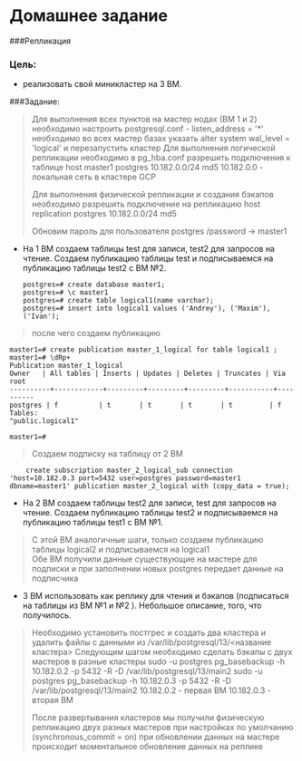 # Домашнее задание

###Репликация

### Цель:
- реализовать свой миникластер на 3 ВМ.

###Задание:
> Для выполнения всех пунктов на мастер нодах (ВМ 1 и 2)
> необходимо настроить postgresql.conf - listen_address = '*'
> необходимо во всех мастер базах указать alter system wal_level = 'logical' и перезапустить кластер
> Для выполнения логической репликации необходимо
> в pg_hba.conf разрешить подключения к таблице
> host	master1		postgres	10.182.0.0/24		md5
> 10.182.0.0 - локальная сеть в кластере GCP
> 
> Для выполнения физической репликации и создания бэкапов необходимо разрешить подключение на репликацию
> host	replication	postgres	10.182.0.0/24		md5
> 
> Обновим пароль для пользователя postgres
> /password -> master1
> 

- На 1 ВМ создаем таблицы test для записи, test2 для запросов на чтение. 
  Создаем публикацию таблицы test и подписываемся на публикацию таблицы test2 с ВМ №2.
  ```postgresql
  postgres=# create database master1;
  postgres=# \c master1
  postgres=# create table logical1(name varchar);
  postgres=# insert into logical1 values ('Andrey'), ('Maxim'), ('Ivan');
  ```
  
> после чего создаем публикацию

    
    master1=# create publication master_1_logical for table logical1 ; 
    master1=# \dRp+
    Publication master_1_logical
    Owner   | All tables | Inserts | Updates | Deletes | Truncates | Via root
    ----------+------------+---------+---------+---------+-----------+----------
    postgres | f          | t       | t       | t       | t         | f
    Tables:
    "public.logical1"
    
    master1=#

> Создаем подписку на таблицу от 2 ВМ

```postgresql
    create subscription master_2_logical_sub connection 'host=10.182.0.3 port=5432 user=postgres password=master1 dbname=master1' publication master_2_logical with (copy_data = true);
```
    

- На 2 ВМ создаем таблицы test2 для записи, test для запросов на чтение.
  Создаем публикацию таблицы test2 и подписываемся на публикацию таблицы test1 с ВМ №1.

> С этой ВМ аналогичные шаги, только создаем публикацию таблицы logical2 и подписываемся на logical1  
> Обе ВМ получили данные существующие на мастере для подписки и при заполнении новых postgres передает данные на подписчика

- 3 ВМ использовать как реплику для чтения и бэкапов (подписаться на таблицы из ВМ №1 и №2 ). Небольшое описание, того, что получилось.
> Необходимо установить постгрес и создать два кластера и удалить файлы с данными из /var/lib/postgresql/13/<название кластера>
> Следующим шагом необходимо сделать бэкапы с двух мастеров в разные кластеры
> sudo -u postgres pg_basebackup -h 10.182.0.2 -p 5432 -R -D /var/lib/postgresql/13/main2
> sudo -u postgres pg_basebackup -h 10.182.0.3 -p 5432 -R -D /var/lib/postgresql/13/main2
> 10.182.0.2 - первая ВМ
> 10.182.0.3 - вторая ВМ
> 
> После развертывания кластеров мы получили физическую репликацию двух разных мастеров
> при настройках по умолчанию (synchronous_commit = on) при обновлении данных на мастере происходит моментальное обновление данных на реплике
